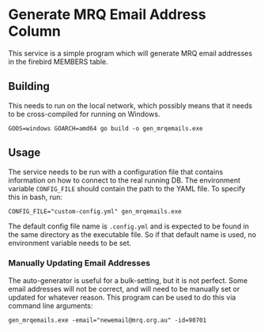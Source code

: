 # Generate MRQ Email Address Column
This service is a simple program which will generate MRQ email addresses
in the firebird MEMBERS table.

## Building
This needs to run on the local network, which possibly means that it needs to be
cross-compiled for running on Windows.
```
GOOS=windows GOARCH=amd64 go build -o gen_mrqemails.exe
```

## Usage
The service needs to be run with a configuration file that contains information
on how to connect to the real running DB. The environment variable `CONFIG_FILE`
should contain the path to the YAML file. To specify this in bash, run:
```
CONFIG_FILE="custom-config.yml" gen_mrqemails.exe
```

The default config file name is `.config.yml` and is expected to be found in the same
directory as the executable file. So if that default name is used, no environment
variable needs to be set.

### Manually Updating Email Addresses
The auto-generator is useful for a bulk-setting, but it is not perfect. Some email
addresses will not be correct, and will need to be manually set or updated for
whatever reason. This program can be used to do this via command line arguments:
```
gen_mrqemails.exe -email="newemail@mrq.org.au" -id=90701
```

